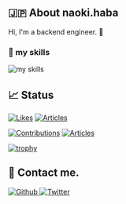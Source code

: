 ## 🇯🇵 About naoki.haba
Hi, I'm a backend engineer. 🤝

### 🌱 my skills
<img alt="my skills" src="https://skillicons.dev/icons?theme=light&perline=8&i=aws,firebase,gcp,git,github,go,graphql,html,js,jest,jquery,laravel,mysql,nestjs,nextjs,nodejs,nuxtjs,php,postgres,prisma,react,ts," />

## 📈 Status
[![Likes](https://badgen.org/img/zenn/naonao70/likes?style=for-the-badge)](https://zenn.dev/naonao70)
[![Articles](https://badgen.org/img/zenn/naonao70/articles?style=for-the-badge)](https://zenn.dev/naonao70)

[![Contributions](https://badgen.org/img/qiita/NaokiHaba/contributions?style=for-the-badge)](https://qiita.com/NaokiHaba)
[![Articles](https://badgen.org/img/qiita/NaokiHaba/articles?style=for-the-badge)](https://qiita.com/NaokiHaba)

[![trophy](https://github-profile-trophy.vercel.app/?username=NaokiHaba)](https://github.com/NaokiHaba/github-profile-trophy)

## 📨 Contact me.

<p>
  <a href="https://github.com/NaokiHaba" target="_blank">
    <img alt="Github" src="https://img.shields.io/badge/GitHub-%2312100E.svg?&style=for-the-badge&logo=Github&logoColor=white" />
  </a> 
  <a href="https://twitter.com/NaokiHaba" target="_blank">
    <img alt="Twitter" src="https://img.shields.io/badge/twitter-%231DA1F2.svg?&style=for-the-badge&logo=twitter&logoColor=white" />   </a>
</p>
